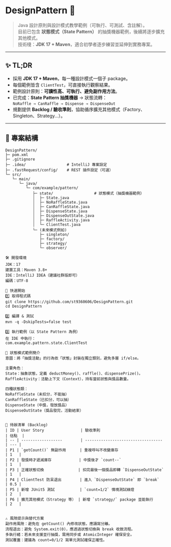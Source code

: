# DesignPattern 🎨

> Java 設計原則與設計模式教學範例（可執行、可測試、含註解）。  
> 目前已包含 **狀態模式（State Pattern）** 的抽獎機器範例，後續將逐步擴充其他模式。  
> 技術棧：**JDK 17 + Maven**，適合初學者逐步練習並延伸到實務專案。

---

## ✨ TL;DR

- 採用 **JDK 17 + Maven**，每一種設計模式一個子 package。  
- 每個範例皆含 `ClientTest`，可直接執行觀察結果。  
- 範例設計原則：**可讀性高、可執行、避免副作用方法**。  
- 已完成：**State Pattern 抽獎機器** → 狀態流轉：  
  `NoRaffle → CanRaffle → Dispense → DispenseOut`  
- 規劃提供 **Backlog / 驗收準則**，協助循序擴充其他模式（Factory、Singleton、Strategy...）。

---

## 📂 專案結構
```plaintext
DesignPattern/
├─ pom.xml
├─ .gitignore
├─ .idea/                  # IntelliJ 專案設定
├─ .fastRequest/config/    # REST 插件設定（可選）
└─ src/
   └─ main/
      └─ java/
         └─ com/example/pattern/
            ├─ state/                  # 狀態模式（抽獎機器範例）
            │  ├─ State.java
            │  ├─ NoRaffleState.java
            │  ├─ CanRaffleState.java
            │  ├─ DispenseState.java
            │  ├─ DispenseOutState.java
            │  ├─ RaffleActivity.java
            │  └─ ClientTest.java
            └─ (未來模式例如)
               ├─ singleton/
               ├─ factory/
               ├─ strategy/
               └─ observer/

🛠️ 開發環境
JDK：17
建置工具：Maven 3.8+
IDE：IntelliJ IDEA（建議社群版即可）
編碼：UTF-8

🚀 快速開始
1️⃣ 取得程式碼
git clone https://github.com/st9360606/DesignPattern.git
cd DesignPattern

2️⃣ 編譯 & 測試
mvn -q -DskipTests=false test

3️⃣ 執行範例（以 State Pattern 為例）
在 IDE 中執行：
com.example.pattern.state.ClientTest

🎯 狀態模式範例簡介
意圖：將「抽獎活動」的行為依「狀態」封裝在獨立類別，避免多層 if/else。

主要角色：
State：抽象狀態，定義 deductMoney()、raffle()、dispensePrize()。
RaffleActivity：活動上下文（Context），持有當前狀態與獎品數量。

四種狀態類：
NoRaffleState（未扣分，不能抽）
CanRaffleState（已扣分，可以抽）
DispenseState（中獎，發放獎品）
DispenseOutState（獎品發完，活動結束）


📝 待辦清單 (Backlog)
| ID | User Story                | 驗收準則                                | 估點  |
| -- | ------------------        | ----------------------------------     | --- |
| P1 | `getCount()` 無副作用      | 重複呼叫不改變庫存                       | 1   |
| P2 | 發獎時才遞減庫存            | 中獎後才 `count--`                      | 1   |
| P3 | 正確狀態切換               | 扣完最後一個獎品即轉 `DispenseOutState`   | 1   |
| P4 | ClientTest 防呆退出        | 進入 `DispenseOutState` 即 `break`       | 0.5 |
| P5 | 新增 JUnit5 測試           | `count=1/2` 情境測試綠燈                  | 2   |
| P6 | 擴充其他模式（Strategy 等） | 新增 `strategy/` package 並能執行         | 2   |


⚠️ 風險提示與替代方案
副作用風險：避免在 getCount() 內修改狀態，應讀寫分離。
流程退出：避免 System.exit(0)，應透過狀態切換與 break 收斂流程。
多執行緒：若未來支援並行抽獎，需用同步或 AtomicInteger 確保安全。
測試覆蓋：建議為 count=0/1/2 寫單元測試確保正確性。
